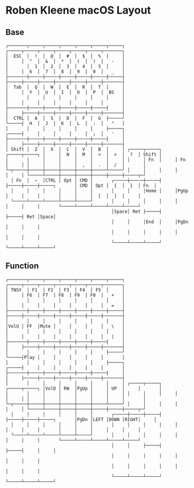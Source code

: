 # Roben Kleene macOS Layout

## Base

	┌───────┬─────┬─────┬─────┬─────┬─────┬─────┐                                 ┌─────┬─────┬─────┬─────┬─────┬─────┬───────┐
	│  ESC  │  !  │  @  │  #  │  $  │  %  │     │                                 │     │  ^  │  &  │  *  │  (  │  )  │   -   │
	│       │  1  │  2  │  3  │  4  │  5  │     │                                 │     │  6  │  7  │  8  │  9  │  0  │   _   │
	├───────┼─────┼─────┼─────┼─────┼─────┼─────┤                                 ├─────┼─────┼─────┼─────┼─────┼─────┼───────┤
	│  Tab  │  Q  │  W  │  E  │  R  │  T  │     │                                 │     │  Y  │  U  │  I  │  O  │  P  │  BS   │
	│       │     │     │     │     │     │     │                                 │     │     │     │     │     │     │       │
	├───────┼─────┼─────┼─────┼─────┼─────┤     │                                 │     ├─────┼─────┼─────┼─────┼─────┼───────┤
	│  CTRL │  A  │  S  │  D  │  F  │  G  ├─────┘                                 └─────┤  H  │  J  │  K  │  L  │  :  │   "   │
	│       │     │     │     │     │     ├─────┐                                 ┌─────┤     │     │     │     │  ;  │   '   │
	├───────┼─────┼─────┼─────┼─────┼─────┤     │                                 │     ├─────┼─────┼─────┼─────┼─────┼───────┤
	│ Shift │  Z  │  X  │  C  │  V  │  B  │     │ ┌─────┬─────┐     ┌─────┬─────┐ │     │  N  │  M  │  <  │  >  │  ?  │ Shift │
	│       │     │     │     │     │     │     │ │     │ Fn  │     │ Fn  │     │ │     │     │     │  ,  │  .  │  /  │       │
	└─┬─────┼─────┼─────┼─────┼─────┼─────┴─────┘ │     │     │     │     │     │ └─────┴─────┼─────┼─────┼─────┼─────┼─────┬─┘
	  │ Fn  │  ~  │CTRL │ Opt │ CMD │       ┌─────┼─────┼─────┤     ├─────┼─────┼─────┐       │ CMD │ Opt │  {  │  }  │ Fn  │
	  │     │  `  │     │     │     │       │     │     │Home │     │PgUp │     │     │       │     │     │  [  │  ]  │     │
	  └─────┴─────┴─────┴─────┴─────┘       │     │     │     │     │     │     │     │       └─────┴─────┴─────┴─────┴─────┘
	                                        │Space│ Ret ├─────┤     ├─────┤ Ret │Space│
	                                        │     │     │End  │     │PgDn │     │     │
	                                        │     │     │     │     │     │     │     │
	                                        └─────┴─────┴─────┘     └─────┴─────┴─────┘

## Function

	┌───────┬─────┬─────┬─────┬─────┬─────┬─────┐                                 ┌─────┬─────┬─────┬─────┬─────┬─────┬───────┐
	│ TNSY  │ F1  │ F2  │ F3  │ F4  │ F5  │     │                                 │     │ F6  │ F7  │ F8  │ F9  │ F0  │   +   │
	│       │     │     │     │     │     │     │                                 │     │     │     │     │     │     │   =   │
	├───────┼─────┼─────┼─────┼─────┼─────┼─────┤                                 ├─────┼─────┼─────┼─────┼─────┼─────┼───────┤
	│       │     │     │     │     │     │     │                                 │VolU │ FF  │Mute │     │     │     │   \   │
	│       │     │     │     │     │     │     │                                 │     │     │     │     │     │     │   |   │
	├───────┼─────┼─────┼─────┼─────┼─────┤     │                                 │     ├─────┼─────┼─────┼─────┼─────┼───────┤
	│       │     │     │     │     │     ├─────┘                                 └─────┤Play │     │     │     │     │       │
	│       │     │     │     │     │     ├─────┐                                 ┌─────┤     │     │     │     │     │       │
	├───────┼─────┼─────┼─────┼─────┼─────┤     │                                 │     ├─────┼─────┼─────┼─────┼─────┼───────┤
	│       │     │     │     │     │     │     │ ┌─────┬─────┐     ┌─────┬─────┐ │VolD │ RW  │PgUp │     │ UP  │     │       │
	│       │     │     │     │     │     │     │ │     │     │     │     │     │ │     │     │     │     │     │     │       │
	└─┬─────┼─────┼─────┼─────┼─────┼─────┴─────┘ │     │     │     │     │     │ └─────┴─────┼─────┼─────┼─────┼─────┼─────┬─┘
	  │     │     │     │     │     │       ┌─────┼─────┼─────┤     ├─────┼─────┼─────┐       │PgDn │LEFT │DOWN │RIGHT│     │
	  │     │     │     │     │     │       │     │     │     │     │     │     │     │       │     │     │     │     │     │
	  └─────┴─────┴─────┴─────┴─────┘       │     │     │     │     │     │     │     │       └─────┴─────┴─────┴─────┴─────┘
	                                        │     │     ├─────┤     ├─────┤     │     │
	                                        │     │     │     │     │     │     │     │
	                                        │     │     │     │     │     │     │     │
	                                        └─────┴─────┴─────┘     └─────┴─────┴─────┘
